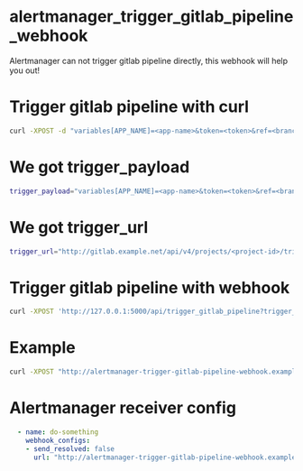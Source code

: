 # alertmanager_trigger_gitlab_pipeline_webhook

Alertmanager can not trigger gitlab pipeline directly, this webhook will help you out!

# Trigger gitlab pipeline with curl
```bash
curl -XPOST -d "variables[APP_NAME]=<app-name>&token=<token>&ref=<branch>" http://gitlab.example.net/api/v4/projects/<project-id>/trigger/pipeline
```

# We got trigger_payload
```bash
trigger_payload="variables[APP_NAME]=<app-name>&token=<token>&ref=<branch>"
```

# We got trigger_url
```bash
trigger_url="http://gitlab.example.net/api/v4/projects/<project-id>/trigger/pipeline"
```

# Trigger gitlab pipeline with webhook
```bash
curl -XPOST 'http://127.0.0.1:5000/api/trigger_gitlab_pipeline?trigger_payload_encoded=<base64(trigger_payload)>&trigger_url_encoded=<base64(trigger_url)'
```

# Example
```bash
curl -XPOST "http://alertmanager-trigger-gitlab-pipeline-webhook.example.net/api/trigger_gitlab_pipeline?trigger_payload_encoded=dmFyaWFibGVzW0FQUF9OQU1FXT1hYmMtYXBwJnRva2VuPWU4MWNiNTBhZjAzNWEyYjhjNiZyZWY9bWFzdGVy&trigger_url_encoded=aHR0cDovL2dpdGxhYi5mcHQubmV0L2FwaS92NC9wcm9qZWN0cy8xMjM0NTY3ODkvdHJpZ2dlci9waXBlbGluZQ=="
```

# Alertmanager receiver config
```yaml
  - name: do-something
    webhook_configs:
    - send_resolved: false
      url: "http://alertmanager-trigger-gitlab-pipeline-webhook.example.net/api/trigger_gitlab_pipeline?trigger_payload_encoded=dmFyaWFibGVzW0FQUF9OQU1FXT1hYmMtYXBwJnRva2VuPWU4MWNiNTBhZjAzNWEyYjhjNiZyZWY9bWFzdGVy&trigger_url_encoded=aHR0cDovL2dpdGxhYi5mcHQubmV0L2FwaS92NC9wcm9qZWN0cy8xMjM0NTY3ODkvdHJpZ2dlci9waXBlbGluZQ=="
```